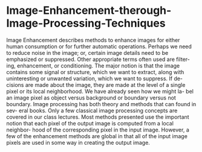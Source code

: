 # Image-Enhancement-therough-Image-Processing-Techniques
Image Enhancement describes methods to enhance images for either human consumption or for further automatic operations. Perhaps we need to reduce noise in the image; or, certain image details need to be emphasized or suppressed. Other appropriate terms often used are filter- ing, enhancement, or conditioning. The major notion is that the image contains some signal or structure, which we want to extract, along with uninteresting or unwanted variation, which we want to suppress. If de- cisions are made about the image, they are made at the level of a single pixel or its local neighborhood. We have already seen how we might la- bel an image pixel as object versus background or boundary versus not boundary. Image processing has both theory and methods that can found in sev- eral books. Only a few classical image processing concepts are covered in our class lectures. Most methods presented use the important notion that each pixel of the output image is computed from a local neighbor- hood of the corresponding pixel in the input image. However, a few of the enhancement methods are global in that all of the input image pixels are used in some way in creating the output image.
